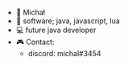 - 👋 Michał
- 👀 software; java, javascript, lua
- 💻 future java developer
- 🎮 Contact:
  - discord: michal#3454

  

<!---
michvl-dev/michvl-dev is a ✨ special ✨ repository because its `README.md` (this file) appears on your GitHub profile.
You can click the Preview link to take a look at your changes.
--->
